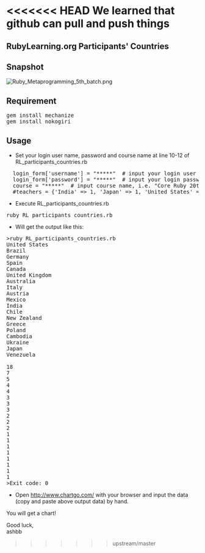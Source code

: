 <<<<<<< HEAD
We learned that github can pull and push things
=======
RubyLearning.org Participants' Countries
--------------------------------------

Snapshot
---------
![Ruby_Metaprogramming_5th_batch.png](https://github.com/ashbb/ruby_learning_participants/raw/master/Ruby_Metaprogramming_5th_batch.png)


Requirement
------------

<pre>
gem install mechanize
gem install nokogiri
</pre>

Usage
------

- Set your login user name, password and course name at line 10-12 of RL_participants_countries.rb

<pre>
  login_form['username'] = "*****"  # input your login user name, i.e. "asakawa"
  login_form['password'] = "*****"  # input your login password, i.e. "12345"
  course = "*****"  # input course name, i.e. "Core Ruby 20th batch"
  #teachers = {'India' => 1, 'Japan' => 1, 'United States' => 1}
</pre>

- Execute RL_participants_countries.rb

<pre>
ruby RL_participants_countries.rb
</pre>

- Will get the output like this:

<pre>
>ruby RL_participants_countries.rb
United States
Brazil
Germany
Spain
Canada
United Kingdom
Australia
Italy
Austria
Mexico
India
Chile
New Zealand
Greece
Poland
Cambodia
Ukraine
Japan
Venezuela

18
7
5
4
4
3
3
3
2
2
2
1
1
1
1
1
1
1
1
>Exit code: 0
</pre>

- Open http://www.chartgo.com/ with your browser and input the data (copy and paste above output data) by hand.

You will get a chart!

Good luck,     
ashbb
>>>>>>> upstream/master
